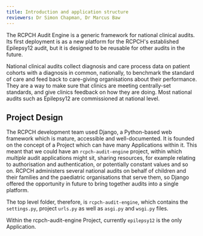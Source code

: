 ```yaml
---
title: Introduction and application structure
reviewers: Dr Simon Chapman, Dr Marcus Baw
---
```


The RCPCH Audit Engine is a generic framework for national clinical audits. Its first deployment is as a new platform for the RCPCH's established Epilepsy12 audit, but it is designed to be reusable for other audits in the future.

National clinical audits collect diagnosis and care process data on patient cohorts with a diagnosis in common, nationally, to benchmark the standard of care and feed back to care-giving organisations about their performance. They are a way to make sure that clinics are meeting centrally-set standards, and give clinics feedback on how they are doing. Most national audits such as Epilepsy12 are commissioned at national level.

## Project Design

The RCPCH development team used Django, a Python-based web framework which is mature, accessible and well-documented. It is founded on the concept of a Project which can have many Applications within it. This meant that we could have an `rcpch-audit-engine` project, within which *multiple* audit applications might sit, sharing resources, for example relating to authorisation and authentication, or potentially constant values and so on. RCPCH administers several national audits on behalf of children and their families and the paediatric organisations that serve them, so Django offered the opportunity in future to bring together audits into a single platform.

The top level folder, therefore, is `rcpch-audit-engine`, which contains the `settings.py`, project `urls.py` as well as `asgi.py` and `wsgi.py` files.

Within the rcpch-audit-engine Project, currently `epilepsy12` is the only Application.

